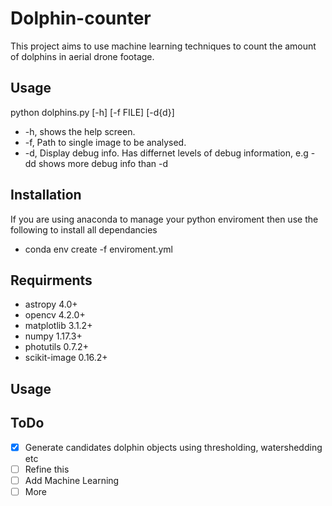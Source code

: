 # Dolphin-counter

This project aims to use machine learning techniques to count the amount of dolphins in aerial drone footage.

## Usage

python dolphins.py [-h] [-f FILE] [-d{d}]

- -h, shows the help screen.
- -f, Path to single image to be analysed.
- -d, Display debug info. Has differnet levels of debug information, e.g -dd shows more debug info than -d

## Installation

If you are using anaconda to manage your python enviroment then use the following to install all dependancies

   - conda env create -f enviroment.yml

## Requirments
 
  - astropy 4.0+
  - opencv 4.2.0+
  - matplotlib 3.1.2+
  - numpy 1.17.3+
  - photutils 0.7.2+
  - scikit-image 0.16.2+

## Usage


## ToDo
 - [x] Generate candidates dolphin objects using thresholding, watershedding etc
 - [ ] Refine this
 - [ ] Add Machine Learning
 - [ ] More
